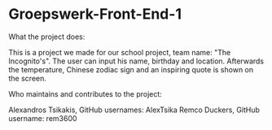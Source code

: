 # Groepswerk-Front-End-1

What the project does:

This is a project we made for our school project, team name: "The Incognito's".
The user can input his name, birthday and location. Afterwards the temperature, Chinese zodiac sign and an inspiring quote is shown on the screen.

Who maintains and contributes to the project:

Alexandros Tsikakis, GitHub usernames: AlexTsika
Remco Duckers, GitHub username: rem3600
